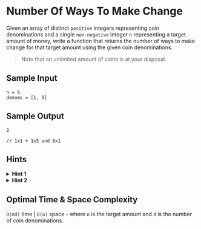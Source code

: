 # Number Of Ways To Make Change

Given an array of distinct `positive` integers representing coin denominations and a single `non-negative` integer `n` representing a target amount of money, write a function that returns the number of ways to make change for that target amount using the given coin denominations.

> Note that an unlimited amount of coins is at your disposal.

## Sample Input

```plaintext
n = 6
denoms = [1, 5]
```

## Sample Output

```plaintext
2 

// 1x1 + 1x5 and 6x1
```

## Hints

<details>
<summary><b>Hint 1</b></summary>

Try building an array of the number of ways to make change for all amounts between `0` and `n` inclusive.
> Note that there is only one way to make change for `0`: that is to not use any coins.

</details>

<details>
<summary><b>Hint 2</b></summary>

Build up the array mentioned in `Hint #1` one coin denomination at a time. In other words, find the number of ways to make change for all amounts between `0` and `n` with only one denomination, then with two, etc., until you use all denominations.

</details>

## Optimal Time & Space Complexity

`O(nd)` time | `O(n)` space - where `n` is the target amount and `d` is the number of coin denominations.
